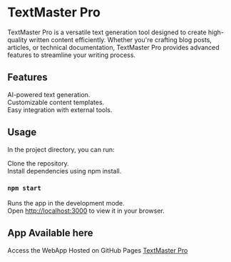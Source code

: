 # TextMaster Pro

TextMaster Pro is a versatile text generation tool designed to create high-quality written content efficiently. Whether you're crafting blog posts, articles, or technical documentation, TextMaster Pro provides advanced features to streamline your writing process.

## Features
AI-powered text generation.\
Customizable content templates.\
Easy integration with external tools.


## Usage

In the project directory, you can run:

Clone the repository.\
Install dependencies using npm install.

### `npm start`

Runs the app in the development mode.\
Open [http://localhost:3000](http://localhost:3000) to view it in your browser.

## App Available here

Access the WebApp Hosted on GitHub Pages  [TextMaster Pro](https://tourist03.github.io/textmaster-pro/)
